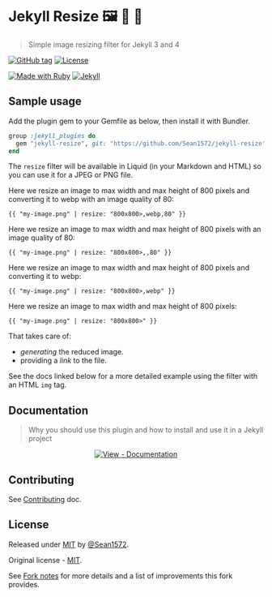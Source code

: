 # Jekyll Resize 🖼 🤏 🔬
> Simple image resizing filter for Jekyll 3 and 4

[![GitHub tag](https://img.shields.io/github/tag/Sean1572/jekyll-resize)](https://github.com/Sean1572/jekyll-resize/tags/ "Go to GitHub tags")
[![License](https://img.shields.io/badge/License-MIT-blue.svg)](#license "Go to License section")

[![Made with Ruby](https://img.shields.io/badge/Ruby->=2.6-blue.svg?logo=ruby)](https://ruby-lang.org "Go to Ruby homepage")
[![Jekyll](https://img.shields.io/badge/jekyll->=3.3,_4.x-blue.svg?logo=jekyll)](https://jekyllrb.com "Go to Jekyll homepage")


## Sample usage

Add the plugin gem to your Gemfile as below, then install it with Bundler.

```ruby
group :jekyll_plugins do
  gem "jekyll-resize", git: "https://github.com/Sean1572/jekyll-resize"
end
```

The `resize` filter will be available in Liquid (in your Markdown and HTML) so you can use it for a JPEG or PNG file.

Here we resize an image to max width and max height of 800 pixels and converting it to webp with an image quality of 80:

```liquid
{{ "my-image.png" | resize: "800x800>,webp,80" }}
```

Here we resize an image to max width and max height of 800 pixels with an image quality of 80:

```liquid
{{ "my-image.png" | resize: "800x800>,,80" }}
```

Here we resize an image to max width and max height of 800 pixels and converting it to webp:

```liquid
{{ "my-image.png" | resize: "800x800>,webp" }}
```

Here we resize an image to max width and max height of 800 pixels:

```liquid
{{ "my-image.png" | resize: "800x800>" }}
```

That takes care of:

- _generating_ the reduced image.
- providing a _link_ to the file.

See the docs linked below for a more detailed example using the filter with an HTML `img` tag.


## Documentation
> Why you should use this plugin and how to install and use it in a Jekyll project

<div align="center">

[![View - Documentation](https://img.shields.io/badge/View-Documentation-blue?style=for-the-badge)](/docs/ "Go to docs")

</div>


## Contributing

See [Contributing](/CONTRIBUTING.md) doc.


## License

Released under [MIT](/LICENSE) by [@Sean1572](https://github.com/Sean1572).

Original license - [MIT](/LICENSE-source).

See [Fork notes](/docs/fork-notes.md) for more details and a list of improvements this fork provides.
